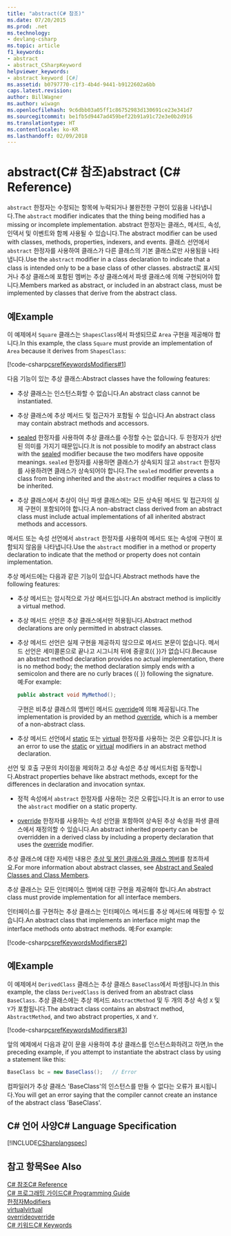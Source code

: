 ```yaml
---
title: "abstract(C# 참조)"
ms.date: 07/20/2015
ms.prod: .net
ms.technology:
- devlang-csharp
ms.topic: article
f1_keywords:
- abstract
- abstract_CSharpKeyword
helpviewer_keywords:
- abstract keyword [C#]
ms.assetid: b0797770-c1f3-4b4d-9441-b9122602a6bb
caps.latest.revision: 
author: BillWagner
ms.author: wiwagn
ms.openlocfilehash: 9c6dbb03a05ff1c86752983d130691ce23e341d7
ms.sourcegitcommit: be1fb5d9447ad459bef22b91a91c72e3e0b2d916
ms.translationtype: HT
ms.contentlocale: ko-KR
ms.lasthandoff: 02/09/2018
---
```

# <a name="abstract-c-reference"></a><span data-ttu-id="1ecc8-102">abstract(C# 참조)</span><span class="sxs-lookup"><span data-stu-id="1ecc8-102">abstract (C# Reference)</span></span>
<span data-ttu-id="1ecc8-103">`abstract` 한정자는 수정되는 항목에 누락되거나 불완전한 구현이 있음을 나타냅니다.</span><span class="sxs-lookup"><span data-stu-id="1ecc8-103">The `abstract` modifier indicates that the thing being modified has a missing or incomplete implementation.</span></span> <span data-ttu-id="1ecc8-104">abstract 한정자는 클래스, 메서드, 속성, 인덱서 및 이벤트와 함께 사용될 수 있습니다.</span><span class="sxs-lookup"><span data-stu-id="1ecc8-104">The abstract modifier can be used with classes, methods, properties, indexers, and events.</span></span> <span data-ttu-id="1ecc8-105">클래스 선언에서 `abstract` 한정자를 사용하여 클래스가 다른 클래스의 기본 클래스로만 사용됨을 나타냅니다.</span><span class="sxs-lookup"><span data-stu-id="1ecc8-105">Use the `abstract` modifier in a class declaration to indicate that a class is intended only to be a base class of other classes.</span></span> <span data-ttu-id="1ecc8-106">abstract로 표시되거나 추상 클래스에 포함된 멤버는 추상 클래스에서 파생 클래스에 의해 구현되어야 합니다.</span><span class="sxs-lookup"><span data-stu-id="1ecc8-106">Members marked as abstract, or included in an abstract class, must be implemented by classes that derive from the abstract class.</span></span>  
  
## <a name="example"></a><span data-ttu-id="1ecc8-107">예</span><span class="sxs-lookup"><span data-stu-id="1ecc8-107">Example</span></span>  
 <span data-ttu-id="1ecc8-108">이 예제에서 `Square` 클래스는 `ShapesClass`에서 파생되므로 `Area` 구현을 제공해야 합니다.</span><span class="sxs-lookup"><span data-stu-id="1ecc8-108">In this example, the class `Square` must provide an implementation of `Area` because it derives from `ShapesClass`:</span></span>  
  
 [!code-csharp[csrefKeywordsModifiers#1](../../../csharp/language-reference/keywords/codesnippet/CSharp/abstract_1.cs)]  
  
 <span data-ttu-id="1ecc8-109">다음 기능이 있는 추상 클래스:</span><span class="sxs-lookup"><span data-stu-id="1ecc8-109">Abstract classes have the following features:</span></span>  
  
-   <span data-ttu-id="1ecc8-110">추상 클래스는 인스턴스화할 수 없습니다.</span><span class="sxs-lookup"><span data-stu-id="1ecc8-110">An abstract class cannot be instantiated.</span></span>  
  
-   <span data-ttu-id="1ecc8-111">추상 클래스에 추상 메서드 및 접근자가 포함될 수 있습니다.</span><span class="sxs-lookup"><span data-stu-id="1ecc8-111">An abstract class may contain abstract methods and accessors.</span></span>  
  
-   <span data-ttu-id="1ecc8-112">[sealed](../../../csharp/language-reference/keywords/sealed.md) 한정자를 사용하여 추상 클래스를 수정할 수는 없습니다. 두 한정자가 상반된 의미를 가지기 때문입니다.</span><span class="sxs-lookup"><span data-stu-id="1ecc8-112">It is not possible to modify an abstract class with the [sealed](../../../csharp/language-reference/keywords/sealed.md) modifier because the two modifers have opposite meanings.</span></span> <span data-ttu-id="1ecc8-113">`sealed` 한정자를 사용하면 클래스가 상속되지 않고 `abstract` 한정자를 사용하려면 클래스가 상속되어야 합니다.</span><span class="sxs-lookup"><span data-stu-id="1ecc8-113">The `sealed` modifier prevents a class from being inherited and the `abstract` modifier requires a class to be inherited.</span></span>  
  
-   <span data-ttu-id="1ecc8-114">추상 클래스에서 추상이 아닌 파생 클래스에는 모든 상속된 메서드 및 접근자의 실제 구현이 포함되어야 합니다.</span><span class="sxs-lookup"><span data-stu-id="1ecc8-114">A non-abstract class derived from an abstract class must include actual implementations of all inherited abstract methods and accessors.</span></span>  
  
 <span data-ttu-id="1ecc8-115">메서드 또는 속성 선언에서 `abstract` 한정자를 사용하여 메서드 또는 속성에 구현이 포함되지 않음을 나타냅니다.</span><span class="sxs-lookup"><span data-stu-id="1ecc8-115">Use the `abstract` modifier in a method or property declaration to indicate that the method or property does not contain implementation.</span></span>  
  
 <span data-ttu-id="1ecc8-116">추상 메서드에는 다음과 같은 기능이 있습니다.</span><span class="sxs-lookup"><span data-stu-id="1ecc8-116">Abstract methods have the following features:</span></span>  
  
-   <span data-ttu-id="1ecc8-117">추상 메서드는 암시적으로 가상 메서드입니다.</span><span class="sxs-lookup"><span data-stu-id="1ecc8-117">An abstract method is implicitly a virtual method.</span></span>  
  
-   <span data-ttu-id="1ecc8-118">추상 메서드 선언은 추상 클래스에서만 허용됩니다.</span><span class="sxs-lookup"><span data-stu-id="1ecc8-118">Abstract method declarations are only permitted in abstract classes.</span></span>  
  
-   <span data-ttu-id="1ecc8-119">추상 메서드 선언은 실제 구현을 제공하지 않으므로 메서드 본문이 없습니다. 메서드 선언은 세미콜론으로 끝나고 시그니처 뒤에 중괄호({ })가 없습니다.</span><span class="sxs-lookup"><span data-stu-id="1ecc8-119">Because an abstract method declaration provides no actual implementation, there is no method body; the method declaration simply ends with a semicolon and there are no curly braces ({ }) following the signature.</span></span> <span data-ttu-id="1ecc8-120">예:</span><span class="sxs-lookup"><span data-stu-id="1ecc8-120">For example:</span></span>  
  
    ```csharp  
    public abstract void MyMethod();  
    ```  
  
     <span data-ttu-id="1ecc8-121">구현은 비추상 클래스의 멤버인 메서드 [override](../../../csharp/language-reference/keywords/override.md)에 의해 제공됩니다.</span><span class="sxs-lookup"><span data-stu-id="1ecc8-121">The implementation is provided by an method [override](../../../csharp/language-reference/keywords/override.md), which is a member of a non-abstract class.</span></span>  
  
-   <span data-ttu-id="1ecc8-122">추상 메서드 선언에서 [static](../../../csharp/language-reference/keywords/static.md) 또는 [virtual](../../../csharp/language-reference/keywords/virtual.md) 한정자를 사용하는 것은 오류입니다.</span><span class="sxs-lookup"><span data-stu-id="1ecc8-122">It is an error to use the [static](../../../csharp/language-reference/keywords/static.md) or [virtual](../../../csharp/language-reference/keywords/virtual.md) modifiers in an abstract method declaration.</span></span>  
  
 <span data-ttu-id="1ecc8-123">선언 및 호출 구문의 차이점을 제외하고 추상 속성은 추상 메서드처럼 동작합니다.</span><span class="sxs-lookup"><span data-stu-id="1ecc8-123">Abstract properties behave like abstract methods, except for the differences in declaration and invocation syntax.</span></span>  
  
-   <span data-ttu-id="1ecc8-124">정적 속성에서 `abstract` 한정자를 사용하는 것은 오류입니다.</span><span class="sxs-lookup"><span data-stu-id="1ecc8-124">It is an error to use the `abstract` modifier on a static property.</span></span>  
  
-   <span data-ttu-id="1ecc8-125">[override](../../../csharp/language-reference/keywords/override.md) 한정자를 사용하는 속성 선언을 포함하여 상속된 추상 속성을 파생 클래스에서 재정의할 수 있습니다.</span><span class="sxs-lookup"><span data-stu-id="1ecc8-125">An abstract inherited property can be overridden in a derived class by including a property declaration that uses the [override](../../../csharp/language-reference/keywords/override.md) modifier.</span></span>  
  
 <span data-ttu-id="1ecc8-126">추상 클래스에 대한 자세한 내용은 [추상 및 봉인 클래스와 클래스 멤버](../../../csharp/programming-guide/classes-and-structs/abstract-and-sealed-classes-and-class-members.md)를 참조하세요.</span><span class="sxs-lookup"><span data-stu-id="1ecc8-126">For more information about abstract classes, see [Abstract and Sealed Classes and Class Members](../../../csharp/programming-guide/classes-and-structs/abstract-and-sealed-classes-and-class-members.md).</span></span>  
  
 <span data-ttu-id="1ecc8-127">추상 클래스는 모든 인터페이스 멤버에 대한 구현을 제공해야 합니다.</span><span class="sxs-lookup"><span data-stu-id="1ecc8-127">An abstract class must provide implementation for all interface members.</span></span>  
  
 <span data-ttu-id="1ecc8-128">인터페이스를 구현하는 추상 클래스는 인터페이스 메서드를 추상 메서드에 매핑할 수 있습니다.</span><span class="sxs-lookup"><span data-stu-id="1ecc8-128">An abstract class that implements an interface might map the interface methods onto abstract methods.</span></span> <span data-ttu-id="1ecc8-129">예:</span><span class="sxs-lookup"><span data-stu-id="1ecc8-129">For example:</span></span>  
  
 [!code-csharp[csrefKeywordsModifiers#2](../../../csharp/language-reference/keywords/codesnippet/CSharp/abstract_2.cs)]  
  
## <a name="example"></a><span data-ttu-id="1ecc8-130">예</span><span class="sxs-lookup"><span data-stu-id="1ecc8-130">Example</span></span>  
 <span data-ttu-id="1ecc8-131">이 예제에서 `DerivedClass` 클래스는 추상 클래스 `BaseClass`에서 파생됩니다.</span><span class="sxs-lookup"><span data-stu-id="1ecc8-131">In this example, the class `DerivedClass` is derived from an abstract class `BaseClass`.</span></span> <span data-ttu-id="1ecc8-132">추상 클래스에는 추상 메서드 `AbstractMethod` 및 두 개의 추상 속성 `X` 및 `Y`가 포함됩니다.</span><span class="sxs-lookup"><span data-stu-id="1ecc8-132">The abstract class contains an abstract method, `AbstractMethod`, and two abstract properties, `X` and `Y`.</span></span>  
  
 [!code-csharp[csrefKeywordsModifiers#3](../../../csharp/language-reference/keywords/codesnippet/CSharp/abstract_3.cs)]  
  
 <span data-ttu-id="1ecc8-133">앞의 예제에서 다음과 같이 문을 사용하여 추상 클래스를 인스턴스화하려고 하면,</span><span class="sxs-lookup"><span data-stu-id="1ecc8-133">In the preceding example, if you attempt to instantiate the abstract class by using a statement like this:</span></span>  
  
```csharp
BaseClass bc = new BaseClass();   // Error  
```  
  
<span data-ttu-id="1ecc8-134">컴파일러가 추상 클래스 'BaseClass'의 인스턴스를 만들 수 없다는 오류가 표시됩니다.</span><span class="sxs-lookup"><span data-stu-id="1ecc8-134">You will get an error saying that the compiler cannot create an instance of the abstract class 'BaseClass'.</span></span>  
  
## <a name="c-language-specification"></a><span data-ttu-id="1ecc8-135">C# 언어 사양</span><span class="sxs-lookup"><span data-stu-id="1ecc8-135">C# Language Specification</span></span>  
 [!INCLUDE[CSharplangspec](~/includes/csharplangspec-md.md)]  
  
## <a name="see-also"></a><span data-ttu-id="1ecc8-136">참고 항목</span><span class="sxs-lookup"><span data-stu-id="1ecc8-136">See Also</span></span>  
 [<span data-ttu-id="1ecc8-137">C# 참조</span><span class="sxs-lookup"><span data-stu-id="1ecc8-137">C# Reference</span></span>](../../../csharp/language-reference/index.md)  
 [<span data-ttu-id="1ecc8-138">C# 프로그래밍 가이드</span><span class="sxs-lookup"><span data-stu-id="1ecc8-138">C# Programming Guide</span></span>](../../../csharp/programming-guide/index.md)  
 [<span data-ttu-id="1ecc8-139">한정자</span><span class="sxs-lookup"><span data-stu-id="1ecc8-139">Modifiers</span></span>](../../../csharp/language-reference/keywords/modifiers.md)  
 [<span data-ttu-id="1ecc8-140">virtual</span><span class="sxs-lookup"><span data-stu-id="1ecc8-140">virtual</span></span>](../../../csharp/language-reference/keywords/virtual.md)  
 [<span data-ttu-id="1ecc8-141">override</span><span class="sxs-lookup"><span data-stu-id="1ecc8-141">override</span></span>](../../../csharp/language-reference/keywords/override.md)  
 [<span data-ttu-id="1ecc8-142">C# 키워드</span><span class="sxs-lookup"><span data-stu-id="1ecc8-142">C# Keywords</span></span>](../../../csharp/language-reference/keywords/index.md)
